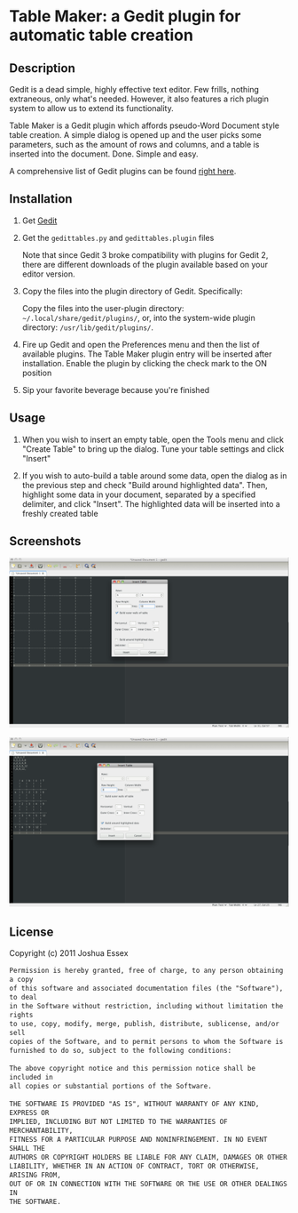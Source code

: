 # Table Maker: a Gedit plugin for automatic table creation

## Description

Gedit is a dead simple, highly effective text editor. Few frills, nothing 
extraneous, only what's needed. However, it also features a rich plugin system
to allow us to extend its functionality.

Table Maker is a Gedit plugin which affords pseudo-Word Document style table 
creation. A simple dialog is opened up and the user picks some parameters, such 
as the amount of rows and columns, and a table is inserted into the document. 
Done. Simple and easy.

A comprehensive list of Gedit plugins can be found <a href="http://live.gnome.org/Gedit/Plugins">right here</a>.

## Installation

1. Get <a href="http://projects.gnome.org/gedit/">Gedit</a>

2. Get the `gedittables.py` and `gedittables.plugin` files

    Note that since Gedit 3 broke compatibility with plugins for Gedit 2, there 
    are different downloads of the plugin available based on your editor version.

3. Copy the files into the plugin directory of Gedit. Specifically:
    
    Copy the files into the user-plugin directory: `~/.local/share/gedit/plugins/`, or, 
    into the system-wide plugin directory: `/usr/lib/gedit/plugins/`.
    
4. Fire up Gedit and open the Preferences menu and then the list of available 
plugins. The Table Maker plugin entry will be inserted after installation. Enable 
the plugin by clicking the check mark to the ON position
    
5. Sip your favorite beverage because you're finished

## Usage

1. When you wish to insert an empty table, open the Tools menu and click "Create 
Table" to bring up the dialog. Tune your table settings and click "Insert"

2. If you wish to auto-build a table around some data, open the dialog as in 
the previous step and check "Build around highlighted data". Then, highlight some 
data in your document, separated by a specified delimiter, and click "Insert". 
The highlighted data will be inserted into a freshly created table

## Screenshots

![Without Data](/without_data.png)

![With Data](/with_data.png)
                   
## License

Copyright (c) 2011 Joshua Essex

    Permission is hereby granted, free of charge, to any person obtaining a copy
    of this software and associated documentation files (the "Software"), to deal
    in the Software without restriction, including without limitation the rights
    to use, copy, modify, merge, publish, distribute, sublicense, and/or sell
    copies of the Software, and to permit persons to whom the Software is
    furnished to do so, subject to the following conditions:

    The above copyright notice and this permission notice shall be included in
    all copies or substantial portions of the Software.

    THE SOFTWARE IS PROVIDED "AS IS", WITHOUT WARRANTY OF ANY KIND, EXPRESS OR
    IMPLIED, INCLUDING BUT NOT LIMITED TO THE WARRANTIES OF MERCHANTABILITY,
    FITNESS FOR A PARTICULAR PURPOSE AND NONINFRINGEMENT. IN NO EVENT SHALL THE
    AUTHORS OR COPYRIGHT HOLDERS BE LIABLE FOR ANY CLAIM, DAMAGES OR OTHER
    LIABILITY, WHETHER IN AN ACTION OF CONTRACT, TORT OR OTHERWISE, ARISING FROM,
    OUT OF OR IN CONNECTION WITH THE SOFTWARE OR THE USE OR OTHER DEALINGS IN
    THE SOFTWARE.

